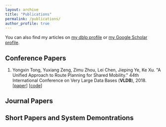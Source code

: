 ```yaml
---
layout: archive
title: "Publications"
permalink: /publications/
author_profile: true
---
```


You can also find my articles on <a href="{{ author.dblp }}">my dblp profile</a> or <a href="{{ author.googlescholar }}">my Google Scholar profile</a>.

## Conference Papers
1. Yongxin Tong, Yuxiang Zeng, Zimu Zhou, Lei Chen, Jieping Ye, Ke Xu. "A Unified Approach to Route Planning for Shared Mobility."
44th International Conference on Very Large Data Bases (**VLDB**), 2018. [[paper](http://www.vldb.org/pvldb/vol11/p1633-tong.pdf)] [[code](https://github.com/BUAA-BDA/ridesharing-GreedyDP)]

## Journal Papers

## Short Papers and System Demontrations
